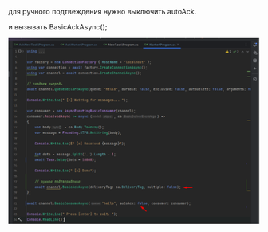 для ручного подтвеждения нужно выключить autoAck.

и вызывать BasicAckAsync();


![Screenshot_1.png](img/Screenshot_1.png)